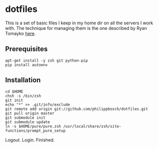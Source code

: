 dotfiles
========

This is a set of basic files I keep in my home dir on all the servers 
I work with. The technique for managing them is the one described by
Ryan Tomayko [here](https://github.com/rtomayko/dotfiles#readme).

Prerequisites
-------------

    apt-get install -y zsh git python-pip
    pip install autoenv


Installation
------------

    cd $HOME
    chsh -s /bin/zsh
    git init
    echo "*" >> .git/info/exclude
    git remote add origin git://github.com/philippbosch/dotfiles.git
    git pull origin master
    git submodule init
    git submodule update
    ln -s $HOME/pure/pure.zsh /usr/local/share/zsh/site-functions/prompt_pure_setup

Logout. Login. Finished.
